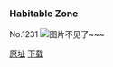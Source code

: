 ### Habitable Zone
No.1231
![图片不见了~~~](https://imgs.xkcd.com/comics/habitable_zone.png)

[原址](https://xkcd.com//1231) [下载](https://imgs.xkcd.com/comics/habitable_zone.png)

